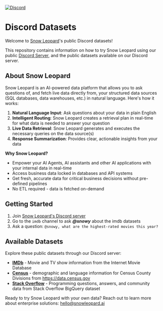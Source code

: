[![Discord](https://img.shields.io/discord/1379929746875617413?logo=discord&logoColor=white)](https://discord.gg/WGAyr8NpEX)

# Discord Datasets

Welcome to [Snow Leopard](https://www.snowleopard.ai/)'s public Discord datasets!

This repository contains information on how to try Snow Leopard using our public [Discord Server](https://discord.gg/WGAyr8NpEX), and the public datasets available on our Discord server.


## About Snow Leopard

Snow Leopard is an AI-powered data platform that allows you to ask questions of, and fetch live data directly from, your structured data sources (SQL databases, data warehouses, etc.) in natural language. Here's how it works:

1. **Natural Language Input**: Ask questions about your data in plain English
2. **Intelligent Routing**: Snow Leopard creates a retrieval plan in real-time for what data is needed to answer your question
3. **Live Data Retrieval**: Snow Leopard generates and executes the necessary queries on the data source(s)
4. **Response Summarization**: Provides clear, actionable insights from your data

**Why Snow Leopard?**
- Empower your AI Agents, AI assistants and other AI applications with your internal data in real-time
- Access business data locked in databases and API systems
- Get fresh, accurate data for critical business decisions without pre-defined pipelines
- No ETL required - data is fetched on-demand

## Getting Started

1. Join [Snow Leopard's Discord server](https://discord.gg/WGAyr8NpEX)
2. Go to the `imdb` channel to ask **_@snowy_** about the imdb datasets
3. Ask a question: `@snowy, what are the highest-rated movies this year?`

## Available Datasets

Explore these public datasets through our Discord server:

- **[IMDb](./imdb/)** - Movie and TV show information from the Internet Movie Database
- **[Census](./census/)** - demographic and language information for Census County Divisions from https://data.census.gov
- **[Stack Overflow](./stack-overflow/)** - Programming questions, answers, and community data from Stack Overflow BigQuery dataset

Ready to try Snow Leopard with your own data? Reach out to learn more about enterprise solutions: [hello@snowleopard.ai](mailto:hello@snowleopard.ai)
